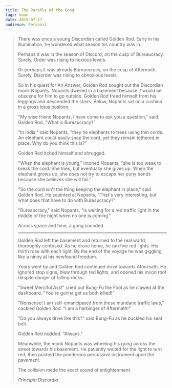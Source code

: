 ```yaml
---
title: The Parable of the Gong
tags: koan
date: 2019-07-27
audience: Personal
---
```


> There was once a young Discordian called Golden Rod. Early in his
> illumination, he wondered what season his country was in.
>
> Perhaps it was in the season of Discord, on the cusp of
> Bureaucracy. Surely, Order was rising to noxious levels.
>
> Or perhaps it was already Bureaucracy, on the cusp of
> Aftermath. Surely, Disorder was rising to obnoxious levels.
>
> So in his quest for An Answer, Golden Rod sought out the Discordian
> monk Nopants. Nopants dwelled in a basement because it would be
> obscene for him to go outside. Golden Rod freed himself from his
> leggings and descended the stairs. Below, Nopants sat on a cushion
> in a gross lotus position.
>
> "My wise friend Nopants, I have come to ask you a question," said
> Golden Rod, "What is Bureaucracy?"
>
> "In India," said Nopants, "they tie elephants to trees using thin
> cords. An elephant could easily snap the cord, yet they remain
> tethered in place. Why do you think this is?"
>
> Golden Rod itched himself and shrugged.
>
> "When the elephant is young," intoned Nopants, "she is too weak to
> break the cord. She tries, but eventually she gives up. When the
> elephant grows up, she does not try to escape her puny bonds because
> she believes she will fail."
>
> "So the cord isn't the thing keeping the elephant in place," said
> Golden Rod. He squinted at Nopants, "That's very interesting, but what
> does that have to do with Bureaucracy?"
>
> "Bureaucracy," said Nopants, "is waiting for a red traffic light in
> the middle of the night when no one is coming."
>
> Across space and time, a gong sounded.
>
> ---
>
> Golden Rod left the basement and returned to the real world,
> thoroughly confused. As he drove home, he ran five red lights. His
> mirth rose with each light. By the end of the voyage he was giggling
> like a ninny at his newfound freedom.
>
> Years went by and Golden Rod continued drive towards Aftermath. He
> ignored stop signs, blew through red lights, and opened his moon roof
> despite danger of falling rocks.
>
> "Sweet Merciful Ass!" cried out Bung-Fu the Fool as he clawed at the
> dashboard. "You're gonna get us both killed!"
>
> "Nonsense! I am self-emancipated from these mundane traffic laws,"
> cackled Golden Rod. "I am a harbinger of Aftermath!"
>
> "Do you always drive like this?" said Bung-Fu as he buckled his seat
> belt.
>
> Golden Rod nodded. "Always."
>
> Meanwhile, the monk Nopants was wheeling his gong across the street
> towards his basement. He patiently waited for the light to turn red,
> then pushed the ponderous percussive instrument upon the pavement.
>
> The collision made the exact sound of enlightenment.
>
> <cite>Principia Discordia</cite>
